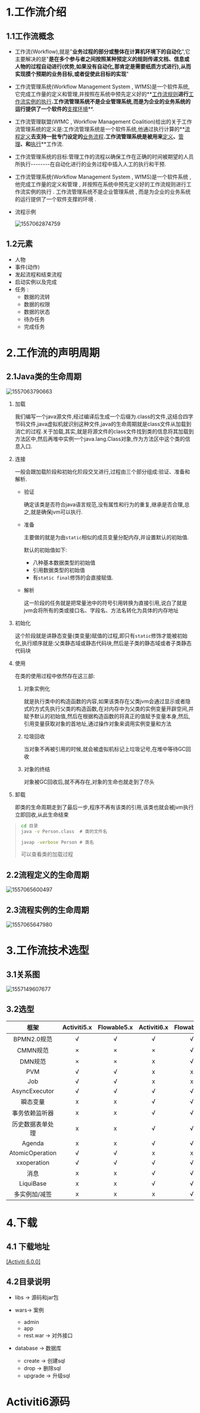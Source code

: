 # 1.工作流介绍
## 1.1工作流概念

* 工作流(Workflow),就是"**业务过程的部分或整体在计算机环境下的自动化**",它主要解决的是"**是在多个参与者之间按照某种预定义的规则传递文档、信息或人物的过程自动进行(优势,如果没有自动化,那肯定是需要纸质方式进行),从而实现摸个预期的业务目标,或者促使此目标的实现**"

* 工作流管理系统(Workflow Management System , WfMS)是一个软件系统,它完成工作量的定义和管理,并按照在系统中预先定义好的**<u>工作流规则</u>**进行**<u>工作流实例的执行</u>**.工作流管理系统不是企业管理系统,而是为企业的业务系统的运行提供了一个软件的**<u>支撑环境</u>**.

* 工作流管理联盟(WfMC , Workflow Management Coalition)给出的关于工作流管理系统的定义是:工作流管理系统是一个软件系统,他通过执行计算的**<u>流程定义</u>**去支持一批专门设定的**<u>业务流程</u>**.工作流管理系统是被用来**<u>定义</u>**、**<u>管理</u>**、和**<u>执行</u>**工作流.

* 工作流管理系统的目标:管理工作的流程以确保工作在正确的时间被期望的人员所执行--------在自动化进行的业务过程中插入人工的执行和干预.

* 工作流管理系统(Workflow Management System , WfMS)是一个软件系统 , 他完成工作量的定义和管理 , 并按照在系统中预先定义好的工作流规则进行工作流实例的执行 . 工作流管理系统不是企业管理系统 , 而是为企业的业务系统的运行提供了一个软件支撑的环境 . 

* 流程示例

  ![1557062874759](TIM截图20190505212836.jpg)

## 1.2元素

* 人物
* 事件(动作)
* 发起流程和结束流程
* 启动实例以及完成
* 任务 : 
  * 数据的流转	
  * 数据的权限
  * 数据的状态
  * 待办任务
  * 完成任务

# 2.工作流的声明周期
## 2.1Java类的生命周期

![1557063790663](1557063790663.png)

1. 加载

   我们编写一个java源文件,经过编译后生成一个后缀为.class的文件,这结合四字节码文件,java虚拟机就识别这种文件,java的生命周期就是class文件从加载到消亡的过程.关于加载,其实,就是将源文件的class文件找到类的信息将其加载到方法区中,然后再堆中实例一个java.lang.Class对象,作为方法区中这个类的信息入口.

2. 连接

   一般会跟加载阶段和初始化阶段交叉进行,过程由三个部分组成:验证、准备和解析.

   * 验证

     确定该类是否符合java语言规范,没有属性和行为的重复,继承是否合理,总之,就是确保jvm可以执行.

   * 准备

     主要做的就是为由`static`相似的成员变量分配内存,并设置默认的初始值.

     默认的初始值如下:

     * 八种基本数据类型的初始值
     * 引用数据类型的初始值
     * 有`static final`修饰的会直接赋值.

   * 解析

     这一阶段的任务就是把常量池中的符号引用转换为直接引用,说白了就是jvm会将所有的类或接口名、字段名、方法名转化为具体的内存地址

3. 初始化

   这个阶段就是讲静态变量(类变量)赋值的过程,即只有`static`修饰才能被初始化,执行顺序就是:父类静态域或静态代码块,然后是子类的静态域或者子类静态代码块

4. 使用

   在类的使用过程中依然存在这三部:

   1. 对象实例化

      就是执行类中的构造函数的内容,如果该类存在父类jvm会通过显示或者隐式的方式先执行父类的构造函数,在对内存中为父类的实例变量开辟空间,并赋予默认的初始值,然后在根据构造函数的将真正的值赋予变量本身,然后,引用变量获取对象的首地址,通过操作对象来调用实例变量和方法

   2. 垃圾回收

      当对象不再被引用的时候,就会被虚拟机标记上垃圾记号,在堆中等待GC回收

   3. 对象的终结

      对象被GC回收后,就不再存在,对象的生命也就走到了尽头

5. 卸载

   即类的生命周期走到了最后一步,程序不再有该类的引用,该类也就会被jvm执行立即回收,从此生命结束

> ```cmd
> cd 目录
> java -v Person.class	# 类的文件名
> 
> javap -verbose Person	# 类名 
> ```
>
> 可以查看类的加载过程

## 2.2流程定义的生命周期

![1557065600497](1557065600497.png)

##  2.3流程实例的生命周期

![1557065647980](1557065647980.png)



# 3.工作流技术选型

## 3.1关系图

![1557149607677](1557149607677.png)



## 3.2选型

|       框架       | Activiti5.x | Flowable5.x | Activiti6.x | Flowable6.x |
| :--------------: | :---------: | :---------: | :---------: | :---------: |
|   BPMN2.0规范    |      √      |      √      |      √      |      √      |
|     CMMN规范     |      ×      |      ×      |      ×      |      √      |
|     DMN规范      |      ×      |      ×      |      x      |      √      |
|       PVM        |      √      |      √      |      x      |      x      |
|       Job        |      √      |      √      |      x      |      x      |
|  AsyncExecutor   |      √      |      √      |      √      |      √      |
|     瞬态变量     |      x      |      x      |      √      |      √      |
|  事务依赖监听器  |      x      |      x      |      √      |      √      |
| 历史数据表单处理 |      x      |      x      |      √      |      √      |
|      Agenda      |      x      |      x      |      √      |      √      |
| AtomicOperation  |      √      |      √      |      x      |      x      |
|   xxoperation    |      √      |      √      |      √      |      √      |
|       消息       |      x      |      x      |      √      |      √      |
|    LiquiBase     |      x      |      x      |      √      |      √      |
|  多实例加/减签   |      x      |      x      |      x      |      √      |

# 4.下载

## 4.1 下载地址

[[Activiti 6.0.0]](https://github.com/Activiti/Activiti/releases?after=7-201711-EA)

## 4.2目录说明

* libs -> 源码和jar包

* wars-> 案例
  * admin
  * app 
  * rest.war -> 对外接口
* database -> 数据库
  * create -> 创建sql
  * drop -> 删除sql
  * upgrade -> 升级sql

# Activiti6源码

